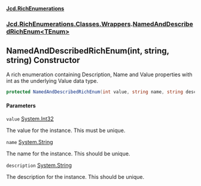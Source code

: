 #### [Jcd.RichEnumerations](index.md 'index')
### [Jcd.RichEnumerations.Classes.Wrappers](Jcd.RichEnumerations.Classes.Wrappers.md 'Jcd.RichEnumerations.Classes.Wrappers').[NamedAndDescribedRichEnum&lt;TEnum&gt;](NamedAndDescribedRichEnum_TEnum_.md 'Jcd.RichEnumerations.Classes.Wrappers.NamedAndDescribedRichEnum<TEnum>')

## NamedAndDescribedRichEnum(int, string, string) Constructor

A rich enumeration containing Description, Name and Value properties with int as the underlying Value data type.

```csharp
protected NamedAndDescribedRichEnum(int value, string name, string description);
```
#### Parameters

<a name='Jcd.RichEnumerations.Classes.Wrappers.NamedAndDescribedRichEnum_TEnum_.NamedAndDescribedRichEnum(int,string,string).value'></a>

`value` [System.Int32](https://docs.microsoft.com/en-us/dotnet/api/System.Int32 'System.Int32')

The value for the instance. This must be unique.

<a name='Jcd.RichEnumerations.Classes.Wrappers.NamedAndDescribedRichEnum_TEnum_.NamedAndDescribedRichEnum(int,string,string).name'></a>

`name` [System.String](https://docs.microsoft.com/en-us/dotnet/api/System.String 'System.String')

The name for the instance. This should be unique.

<a name='Jcd.RichEnumerations.Classes.Wrappers.NamedAndDescribedRichEnum_TEnum_.NamedAndDescribedRichEnum(int,string,string).description'></a>

`description` [System.String](https://docs.microsoft.com/en-us/dotnet/api/System.String 'System.String')

The description for the instance. This should be unique.